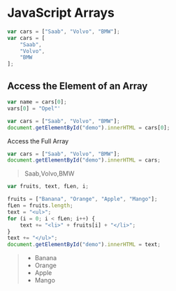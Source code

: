 # JavaScript Arrays
```javascript
var cars = ["Saab", "Volvo", "BMW"];
var cars = [
	"Saab",
	"Volvo",
	"BMW
];
```

## Access the Element of an Array
```javascript
var name = cars[0];
vars[0] = "Opel"'
```
```javascript
var cars = ["Saab", "Volvo", "BMW"];
document.getElementById("demo").innerHTML = cars[0];
```
Access the Full Array
```javascript
var cars = ["Saab", "Volvo", "BMW"];
document.getElementById("demo").innerHTML = cars;
```
> Saab,Volvo,BMW

```javascript
var fruits, text, fLen, i;

fruits = ["Banana", "Orange", "Apple", "Mango"];
fLen = fruits.length;
text = "<ul>";
for (i = 0; i < fLen; i++) {
    text += "<li>" + fruits[i] + "</li>";
}
text += "</ul>";
document.getElementById("demo").innerHTML = text;
```
> * Banana
> * Orange
> * Apple
> * Mango

